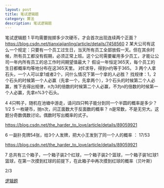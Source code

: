```yaml
---
layout: post
title: 笔试逻辑题
category: 算法
description: 笔试逻辑题
---
```




笔试逻辑题
1 平均需要抛掷多少次硬币，才会首次出现连续两个正面？
https://blog.csdn.net/tianxiajianling/article/details/7458560
2 某大公司有这么一个规定：只要有一个员工过生日，当天所有员工全部放假一天。但在其余时候，所有员工都没有假期，必须正常上班。这个公司需要雇用多少员工，才能让公司一年内所有员工的总工作时间期望值最大？
假设一年恒定365天，每个员工的生日都概率均等地分布在这365天里。
对E求导，得到n约等于365。
3 两个人拿石头，一个人可以拿1或者2个，问什么情况下第一个拿的人必胜？
找规律：1，2个石头的时候第一个人必赢（先拿一个，先拿两个），3个石头的时候第二个人必赢，推下去得出规律，n为3的倍数的时候第二个人必赢，不为n的倍数的时候第一个人必赢，先拿n%3个石头。

4 4只鸭子，随机在池塘中游走，请问四只鸭子能分到同一个半圆的概率是多少？
   1/2
5 一枚硬币，抛n次，问正面数大于反面数的概率？ n是常数，不是无穷大。这题分奇数偶数讨论。偶数时写出概率的式子。

https://blog.csdn.net/the_harder_to_love/article/details/89059921

6 一副扑克牌54张，给3个人发牌，把大小王发到了同一个人的概率  ： 17/53

https://blog.csdn.net/the_harder_to_love/article/details/89059921

7 总共有三个箱子，一个箱子装2个红球，一个箱子装2个篮球，一个箱子装1红球1篮球，在第一次摸到红球的前提下，在此箱子中再次摸到红球的概率（贝叶斯）

2/3

[逻辑题](https://www.zybuluo.com/myecho/note/463861)

